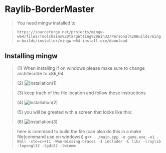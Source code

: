 # Raylib-BorderMaster

> You need mingw installed to

> ```https://sourceforge.net/projects/mingw-w64/files/Toolchains%20targetting%20Win32/Personal%20Builds/mingw-builds/installer/mingw-w64-install.exe/download```

## Installing mingw
> (1) When installing if on windows please make sure to change architecutre to x86_64
>
>  (2) ![Installation(1)](https://user-images.githubusercontent.com/79944945/128419345-ae1f83fe-0290-41ef-ae49-29877cf6ea89.png)

> (3) keep trach of the file location and follow these instructions
> 
> (4) ![Installation(2)](https://user-images.githubusercontent.com/79944945/128420310-2ffca41f-2927-4171-aaa5-fdb6969728d2.png)
> 
> (5) you will be greeted with a screen that looks like this:
>
>(6) ![installation(3)](https://user-images.githubusercontent.com/79944945/128420393-d46ad773-77eb-4b67-b976-48636c8e20f8.png)





> here is command to build the file (can also do this in a make file(command use on windows))
>```g++ ../main.cpp -o game.exe -o1 -Wall -std=c++11 -Wno-missing-braces -I include/ -L lib/ -lraylib -lopengl32 -lgdi32 -lwinmm```
